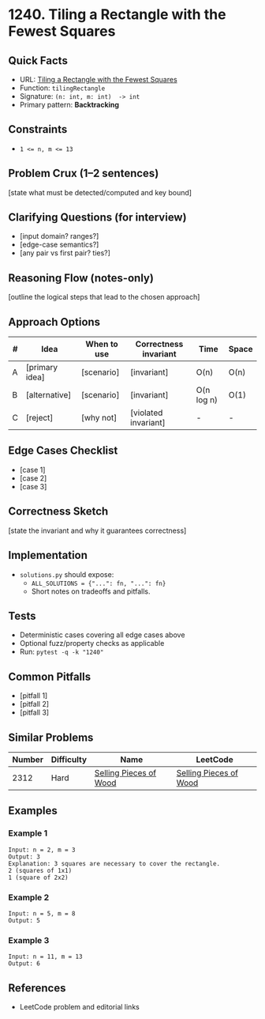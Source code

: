 # 1240. Tiling a Rectangle with the Fewest Squares

## Quick Facts

- URL:
  [Tiling a Rectangle with the Fewest Squares](https://leetcode.com/problems/tiling-a-rectangle-with-the-fewest-squares/)
- Function: `tilingRectangle`
- Signature: `(n: int, m: int)  -> int`
- Primary pattern: **Backtracking**

## Constraints

- `1 <= n, m <= 13`

## Problem Crux (1–2 sentences)

[state what must be detected/computed and key bound]

## Clarifying Questions (for interview)

- [input domain? ranges?]
- [edge-case semantics?]
- [any pair vs first pair? ties?]

## Reasoning Flow (notes-only)

[outline the logical steps that lead to the chosen approach]

## Approach Options

| #   | Idea           | When to use | Correctness invariant | Time       | Space |
| --- | -------------- | ----------- | --------------------- | ---------- | ----- |
| A   | [primary idea] | [scenario]  | [invariant]           | O(n)       | O(n)  |
| B   | [alternative]  | [scenario]  | [invariant]           | O(n log n) | O(1)  |
| C   | [reject]       | [why not]   | [violated invariant]  | -          | -     |

## Edge Cases Checklist

- [case 1]
- [case 2]
- [case 3]

## Correctness Sketch

[state the invariant and why it guarantees correctness]

## Implementation

- `solutions.py` should expose:
    - `ALL_SOLUTIONS = {"...": fn, "...": fn}`
    - Short notes on tradeoffs and pitfalls.

## Tests

- Deterministic cases covering all edge cases above
- Optional fuzz/property checks as applicable
- Run: `pytest -q -k "1240"`

## Common Pitfalls

- [pitfall 1]
- [pitfall 2]
- [pitfall 3]

## Similar Problems

| Number | Difficulty | Name                                                               | LeetCode                                                                        |
| ------ | ---------- | ------------------------------------------------------------------ | ------------------------------------------------------------------------------- |
| 2312   | Hard       | [Selling Pieces of Wood](../2312-selling-pieces-of-wood/readme.md) | [Selling Pieces of Wood](https://leetcode.com/problems/selling-pieces-of-wood/) |

## Examples

### Example 1

```text
Input: n = 2, m = 3
Output: 3
Explanation: 3 squares are necessary to cover the rectangle.
2 (squares of 1x1)
1 (square of 2x2)
```

### Example 2

```text
Input: n = 5, m = 8
Output: 5
```

### Example 3

```text
Input: n = 11, m = 13
Output: 6
```

## References

- LeetCode problem and editorial links
